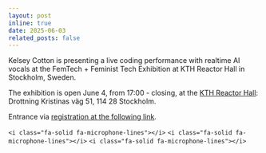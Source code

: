 ```yaml
---
layout: post
inline: true
date: 2025-06-03
related_posts: false
---
```

Kelsey Cotton is presenting a live coding performance with realtime AI vocals at the FemTech + Feminist Tech Exhibition at KTH Reactor Hall in Stockholm, Sweden.

The exhibition is open June 4, from 17:00 - closing, at the [KTH Reactor Hall](https://www.kth.se/en/om/upptack/r1/kth-reaktorhallen-1.739170):  Drottning Kristinas väg 51, 114 28 Stockholm.


Entrance via [registration at the following link](https://www.kth.se/femtech/exhibition-1.1391820).

`<i class="fa-solid fa-microphone-lines"></i>` `<i class="fa-solid fa-microphone-lines"></i>` `<i class="fa-solid fa-microphone-lines"></i>`
